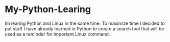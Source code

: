 # My-Python-Learing
Im learing Python and Linux in the same time. To maximize time I decided to put stuff I have already learned in Python to create a search tool that will be used as a reminder for important Linux command.
